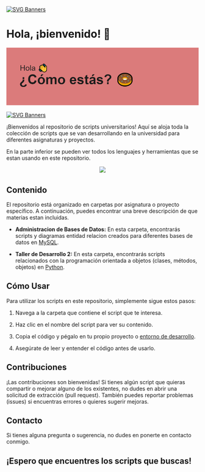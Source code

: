 [![SVG Banners](https://svg-banners.vercel.app/api?type=origin&text1=Hola,%20¡bienvenido!%20👋&width=800&height=150)](https://github.com/Akshay090/svg-banners)

# Hola, ¡bienvenido! :wave:

<img src="https://github.com/FreddMX/FreddMX/blob/main/header.png" />

[![SVG Banners](https://svg-banners.vercel.app/api?type=typeWriter&text1=Hola,%20¡bienvenido!%20👋&width=800&height=100)](https://github.com/Akshay090/svg-banners)



<!-- <img src="https://i.postimg.cc/ZY6yKsTL/UNACH.png" alt="UNACH.png" width="100"/> -->

¡Bienvenidos al repositorio de scripts universitarios! Aquí se aloja toda la colección de scripts que se van desarrollando en la universidad para diferentes asignaturas y proyectos.

En la parte inferior se pueden ver todos los lenguajes y herramientas que se estan usando en este repositorio. 

<p align="center">
  <img src="https://skillicons.dev/icons?i=python,java,mysql,vscode" width="400" />
</p>

## Contenido

El repositorio está organizado en carpetas por asignatura o proyecto específico. A continuación, puedes encontrar una breve descripción de que materias estan incluidas.

- **Administracion de Bases de Datos:** En esta carpeta, encontrarás scripts y diagramas entidad relacion creados para diferentes bases de datos en [MySQL](https://www.mysql.com/).

- **Taller de Desarrollo 2:** En esta carpeta, encontrarás scripts relacionados con la programación orientada a objetos (clases, métodos, objetos) en [Python](https://www.python.org/).

## Cómo Usar

Para utilizar los scripts en este repositorio, simplemente sigue estos pasos:

1. Navega a la carpeta que contiene el script que te interesa.

2. Haz clic en el nombre del script para ver su contenido.

3. Copia el código y pégalo en tu propio proyecto o [entorno de desarrollo](https://code.visualstudio.com/).

4. Asegúrate de leer y entender el código antes de usarlo.

## Contribuciones

¡Las contribuciones son bienvenidas! Si tienes algún script que quieras compartir o mejorar alguno de los existentes, no dudes en abrir una solicitud de extracción (pull request). También puedes reportar problemas (issues) si encuentras errores o quieres sugerir mejoras.

## Contacto

Si tienes alguna pregunta o sugerencia, no dudes en ponerte en contacto conmigo.

## ¡Espero que encuentres los scripts que buscas!
